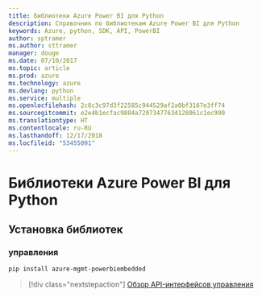 ```yaml
---
title: Библиотеки Azure Power BI для Python
description: Справочник по библиотекам Azure Power BI для Python
keywords: Azure, python, SDK, API, PowerBI
author: sptramer
ms.author: sttramer
manager: douge
ms.date: 07/10/2017
ms.topic: article
ms.prod: azure
ms.technology: azure
ms.devlang: python
ms.service: multiple
ms.openlocfilehash: 2c8c3c97d3f22585c944529af2a0bf3167e3ff74
ms.sourcegitcommit: e2e4b1ecfac9804a72973477634128061c1ec990
ms.translationtype: HT
ms.contentlocale: ru-RU
ms.lasthandoff: 12/17/2018
ms.locfileid: "53455091"
---
```

# <a name="azure-powerbi-libraries-for-python"></a>Библиотеки Azure Power BI для Python

## <a name="install-the-libraries"></a>Установка библиотек


### <a name="management"></a>управления

```bash
pip install azure-mgmt-powerbiembedded
```

> [!div class="nextstepaction"]
> [Обзор API-интерфейсов управления](/python/api/overview/azure/powerbi/management)
